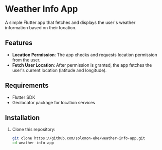 # Weather Info App

A simple Flutter app that fetches and displays the user's weather information based on their location.

## Features

- **Location Permission**: The app checks and requests location permission from the user.
- **Fetch User Location**: After permission is granted, the app fetches the user's current location (latitude and longitude).


## Requirements

- Flutter SDK
- Geolocator package for location services

## Installation

1. Clone this repository:

   ```bash
   git clone https://github.com/solomon-eke/weather-info-app.git
   cd weather-info-app
